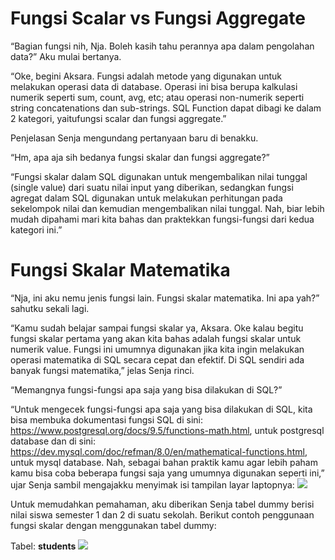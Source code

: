 # Fungsi Scalar vs Fungsi Aggregate
“Bagian fungsi nih, Nja. Boleh kasih tahu perannya apa dalam pengolahan data?” Aku mulai bertanya.

“Oke, begini Aksara. Fungsi adalah metode yang digunakan untuk melakukan operasi data di database. Operasi ini bisa berupa kalkulasi numerik seperti sum, count, avg, etc; atau operasi non-numerik seperti string concatenations dan sub-strings. SQL Function dapat dibagi ke dalam 2 kategori, yaitufungsi scalar dan fungsi aggregate.”

Penjelasan Senja mengundang pertanyaan baru di benakku.

 

“Hm, apa aja sih bedanya fungsi skalar dan fungsi aggregate?”

“Fungsi skalar dalam SQL digunakan untuk mengembalikan nilai tunggal (single value) dari suatu nilai input yang diberikan, sedangkan fungsi agregat dalam SQL digunakan untuk melakukan perhitungan pada sekelompok nilai dan kemudian mengembalikan nilai tunggal. Nah, biar lebih mudah dipahami mari kita bahas dan praktekkan fungsi-fungsi dari kedua kategori ini.”

# Fungsi Skalar Matematika
“Nja, ini aku nemu jenis fungsi lain. Fungsi skalar matematika. Ini apa yah?” sahutku sekali lagi.

“Kamu sudah belajar sampai fungsi skalar ya, Aksara. Oke  kalau begitu fungsi skalar pertama yang akan kita bahas adalah fungsi skalar untuk numerik value. Fungsi ini umumnya digunakan jika kita ingin melakukan operasi matematika di SQL secara cepat dan efektif. Di SQL sendiri ada banyak fungsi matematika,” jelas Senja rinci.

 

“Memangnya fungsi-fungsi apa saja yang bisa dilakukan di SQL?”

“Untuk mengecek fungsi-fungsi apa saja yang bisa dilakukan di SQL, kita bisa membuka dokumentasi fungsi SQL di sini: https://www.postgresql.org/docs/9.5/functions-math.html, untuk postgresql database dan di sini: https://dev.mysql.com/doc/refman/8.0/en/mathematical-functions.html, untuk mysql database. Nah, sebagai bahan praktik kamu agar lebih paham kamu bisa coba beberapa fungsi saja yang umumnya digunakan seperti ini,” ujar Senja sambil mengajakku menyimak isi tampilan layar laptopnya:
<img src="https://raw.githubusercontent.com/fahzafahmi/latihan-sql/master/Certification/DQLab/assets/Data%20Analyst%20Career%20Track/2.%20Fundamental%20SQL%20Using%20FUNCTION%20and%20GROUP%20BY/1.%20Fungsi%20di%20SQL/1.%20NamaFungsi.png">

Untuk memudahkan pemahaman, aku diberikan Senja tabel dummy berisi nilai siswa semester 1 dan 2 di suatu sekolah. Berikut contoh penggunaan fungsi skalar dengan menggunakan tabel dummy: 

Tabel: **students**
<img src="https://raw.githubusercontent.com/fahzafahmi/latihan-sql/master/Certification/DQLab/assets/Data%20Analyst%20Career%20Track/2.%20Fundamental%20SQL%20Using%20FUNCTION%20and%20GROUP%20BY/1.%20Fungsi%20di%20SQL/2.%20TabelStudents.png">